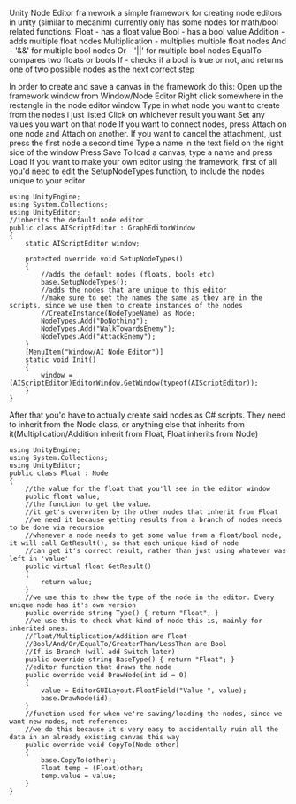 Unity Node Editor framework
a simple framework for creating node editors in unity (similar to mecanim)
currently only has some nodes for math/bool related functions:
Float - has a float value
Bool - has a bool value
Addition - adds multiple float nodes
Multiplication - multiplies multiple float nodes
And - '&&' for multiple bool nodes
Or - '||' for multiple bool nodes
EqualTo - compares two floats or bools
If - checks if a bool is true or not, and returns one of two possible nodes as the next correct step

In order to create and save a canvas in the framework do this:
Open up the framework window from Window/Node Editor
Right click somewhere in the rectangle in the node editor window
Type in what node you want to create from the nodes i just listed
Click on whichever result you want
Set any values you want on that node
If you want to connect nodes, press Attach on one node and Attach on another. If you want to cancel the attachment, just press the first node a second time
Type a name in the text field on the right side of the window
Press Save
To load a canvas, type a name and press Load
If you want to make your own editor using the framework, first of all you'd need to edit the SetupNodeTypes function, to include the nodes unique to your editor

```
using UnityEngine;
using System.Collections;
using UnityEditor;
//inherits the default node editor
public class AIScriptEditor : GraphEditorWindow
{
    static AIScriptEditor window;
    
    protected override void SetupNodeTypes()
    {
        //adds the default nodes (floats, bools etc)
        base.SetupNodeTypes();
        //adds the nodes that are unique to this editor
        //make sure to get the names the same as they are in the scripts, since we use them to create instances of the nodes
        //CreateInstance(NodeTypeName) as Node;
        NodeTypes.Add("DoNothing");
        NodeTypes.Add("WalkTowardsEnemy");
        NodeTypes.Add("AttackEnemy");
    }
    [MenuItem("Window/AI Node Editor")]
    static void Init()
    {
        window = (AIScriptEditor)EditorWindow.GetWindow(typeof(AIScriptEditor));
    }
}
```

After that you'd have to actually create said nodes as C# scripts. They need to inherit from the Node class, or anything else that inherits from it(Multiplication/Addition inherit from Float, Float inherits from Node)


``` 
using UnityEngine;
using System.Collections;
using UnityEditor;
public class Float : Node
{
    //the value for the float that you'll see in the editor window
    public float value;
    //the function to get the value.
    //it get's overwriten by the other nodes that inherit from Float
    //we need it because getting results from a branch of nodes needs to be done via recursion
    //whenever a node needs to get some value from a float/bool node, it will call GetResult(), so that each unique kind of node
    //can get it's correct result, rather than just using whatever was left in 'value'
    public virtual float GetResult()
    {
        return value;
    }
    //we use this to show the type of the node in the editor. Every unique node has it's own version
    public override string Type() { return "Float"; }
    //we use this to check what kind of node this is, mainly for inherited ones.
    //Float/Multiplication/Addition are Float
    //Bool/And/Or/EqualTo/GreaterThan/LessThan are Bool
    //If is Branch (will add Switch later)
    public override string BaseType() { return "Float"; }
    //editor function that draws the node
    public override void DrawNode(int id = 0)
    {
        value = EditorGUILayout.FloatField("Value ", value);
        base.DrawNode(id);
    }
    //function used for when we're saving/loading the nodes, since we want new nodes, not references
    //we do this because it's very easy to accidentally ruin all the data in an already existing canvas this way
    public override void CopyTo(Node other)
    {
        base.CopyTo(other);
        Float temp = (Float)other;
        temp.value = value;
    }
}
```


